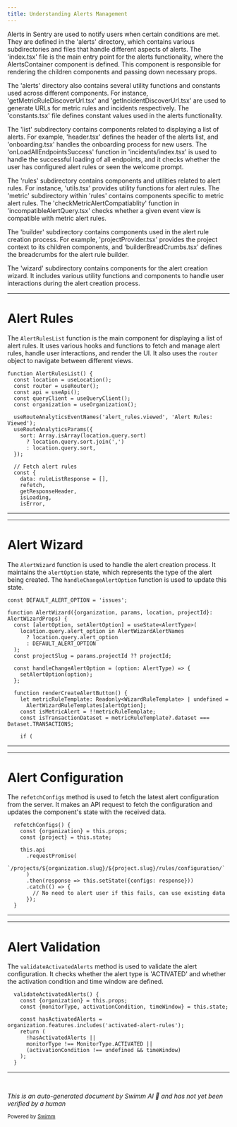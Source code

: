 ```yaml
---
title: Understanding Alerts Management
---
```

Alerts in Sentry are used to notify users when certain conditions are met. They are defined in the 'alerts' directory, which contains various subdirectories and files that handle different aspects of alerts. The 'index.tsx' file is the main entry point for the alerts functionality, where the AlertsContainer component is defined. This component is responsible for rendering the children components and passing down necessary props.

The 'alerts' directory also contains several utility functions and constants used across different components. For instance, 'getMetricRuleDiscoverUrl.tsx' and 'getIncidentDiscoverUrl.tsx' are used to generate URLs for metric rules and incidents respectively. The 'constants.tsx' file defines constant values used in the alerts functionality.

The 'list' subdirectory contains components related to displaying a list of alerts. For example, 'header.tsx' defines the header of the alerts list, and 'onboarding.tsx' handles the onboarding process for new users. The 'onLoadAllEndpointsSuccess' function in 'incidents/index.tsx' is used to handle the successful loading of all endpoints, and it checks whether the user has configured alert rules or seen the welcome prompt.

The 'rules' subdirectory contains components and utilities related to alert rules. For instance, 'utils.tsx' provides utility functions for alert rules. The 'metric' subdirectory within 'rules' contains components specific to metric alert rules. The 'checkMetricAlertCompatiablity' function in 'incompatibleAlertQuery.tsx' checks whether a given event view is compatible with metric alert rules.

The 'builder' subdirectory contains components used in the alert rule creation process. For example, 'projectProvider.tsx' provides the project context to its children components, and 'builderBreadCrumbs.tsx' defines the breadcrumbs for the alert rule builder.

The 'wizard' subdirectory contains components for the alert creation wizard. It includes various utility functions and components to handle user interactions during the alert creation process.

<SwmSnippet path="/static/app/views/alerts/list/rules/alertRulesList.tsx" line="65">

---

# Alert Rules

The `AlertRulesList` function is the main component for displaying a list of alert rules. It uses various hooks and functions to fetch and manage alert rules, handle user interactions, and render the UI. It also uses the `router` object to navigate between different views.

```tsx
function AlertRulesList() {
  const location = useLocation();
  const router = useRouter();
  const api = useApi();
  const queryClient = useQueryClient();
  const organization = useOrganization();

  useRouteAnalyticsEventNames('alert_rules.viewed', 'Alert Rules: Viewed');
  useRouteAnalyticsParams({
    sort: Array.isArray(location.query.sort)
      ? location.query.sort.join(',')
      : location.query.sort,
  });

  // Fetch alert rules
  const {
    data: ruleListResponse = [],
    refetch,
    getResponseHeader,
    isLoading,
    isError,
```

---

</SwmSnippet>

<SwmSnippet path="/static/app/views/alerts/wizard/index.tsx" line="43">

---

# Alert Wizard

The `AlertWizard` function is used to handle the alert creation process. It maintains the `alertOption` state, which represents the type of the alert being created. The `handleChangeAlertOption` function is used to update this state.

```tsx
const DEFAULT_ALERT_OPTION = 'issues';

function AlertWizard({organization, params, location, projectId}: AlertWizardProps) {
  const [alertOption, setAlertOption] = useState<AlertType>(
    location.query.alert_option in AlertWizardAlertNames
      ? location.query.alert_option
      : DEFAULT_ALERT_OPTION
  );
  const projectSlug = params.projectId ?? projectId;

  const handleChangeAlertOption = (option: AlertType) => {
    setAlertOption(option);
  };

  function renderCreateAlertButton() {
    let metricRuleTemplate: Readonly<WizardRuleTemplate> | undefined =
      AlertWizardRuleTemplates[alertOption];
    const isMetricAlert = !!metricRuleTemplate;
    const isTransactionDataset = metricRuleTemplate?.dataset === Dataset.TRANSACTIONS;

    if (
```

---

</SwmSnippet>

<SwmSnippet path="/static/app/views/alerts/rules/issue/index.tsx" line="420">

---

# Alert Configuration

The `refetchConfigs` method is used to fetch the latest alert configuration from the server. It makes an API request to fetch the configuration and updates the component's state with the received data.

```tsx
  refetchConfigs() {
    const {organization} = this.props;
    const {project} = this.state;

    this.api
      .requestPromise(
        `/projects/${organization.slug}/${project.slug}/rules/configuration/`
      )
      .then(response => this.setState({configs: response}))
      .catch(() => {
        // No need to alert user if this fails, can use existing data
      });
  }
```

---

</SwmSnippet>

<SwmSnippet path="/static/app/views/alerts/rules/metric/ruleForm.tsx" line="602">

---

# Alert Validation

The `validateActivatedAlerts` method is used to validate the alert configuration. It checks whether the alert type is 'ACTIVATED' and whether the activation condition and time window are defined.

```tsx
  validateActivatedAlerts() {
    const {organization} = this.props;
    const {monitorType, activationCondition, timeWindow} = this.state;

    const hasActivatedAlerts = organization.features.includes('activated-alert-rules');
    return (
      !hasActivatedAlerts ||
      monitorType !== MonitorType.ACTIVATED ||
      (activationCondition !== undefined && timeWindow)
    );
  }
```

---

</SwmSnippet>

&nbsp;

*This is an auto-generated document by Swimm AI 🌊 and has not yet been verified by a human*

<SwmMeta version="3.0.0" repo-id="Z2l0aHViJTNBJTNBc2VudHJ5LWRlbW8lM0ElM0FTd2ltbS1EZW1v" repo-name="sentry-demo" doc-type="overview"><sup>Powered by [Swimm](/)</sup></SwmMeta>
